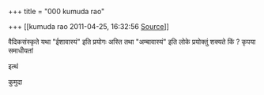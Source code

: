 +++
title = "000 kumuda rao"

+++
[[kumuda rao	2011-04-25, 16:32:56 [Source](https://groups.google.com/g/bvparishat/c/D2cAOSWkW6M)]]



वैदिकसंस्कृते यथा "ईशावास्यं" इति प्रयोगः अस्ति तथा "अम्बावास्यं" इति लोके प्रयोक्तुं शक्यते किं ? कृपया समाधीयतां

इत्थं  

कुमुदा

